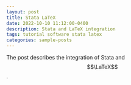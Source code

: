 ```yaml
---
layout: post
title: Stata LaTeX 
date: 2022-10-10 11:12:00-0400
description: Stata and LaTeX integration
tags: tutorial software stata latex
categories: sample-posts
---
```

The post describes the integration of Stata and $$\LaTeX$$.